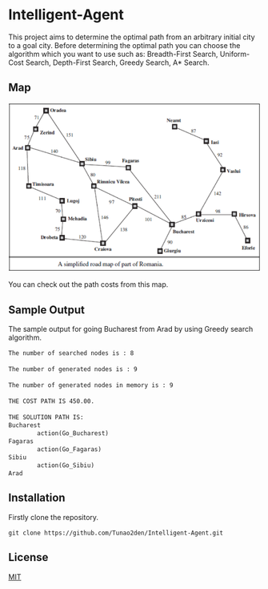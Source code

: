 # Intelligent-Agent
This project aims to determine the optimal path from an arbitrary initial city to a goal city.
Before determining the optimal path you can choose the algorithm which you want to use such as:
Breadth-First Search, Uniform-Cost Search, Depth-First Search, Greedy Search, A* Search.

## Map
![Map](https://raw.githubusercontent.com/Tunao2den/Intelligent-Agent/main/images/romaniamap.png)

You can check out the path costs from this map.

## Sample Output
The sample output for going Bucharest from Arad by using Greedy search algorithm.
```
The number of searched nodes is : 8

The number of generated nodes is : 9

The number of generated nodes in memory is : 9

THE COST PATH IS 450.00.

THE SOLUTION PATH IS:
Bucharest
        action(Go_Bucharest)
Fagaras
        action(Go_Fagaras)
Sibiu
        action(Go_Sibiu)
Arad

```

## Installation
Firstly clone the repository.
```
git clone https://github.com/Tunao2den/Intelligent-Agent.git
```

## License
[MIT](https://choosealicense.com/licenses/mit/)
